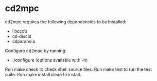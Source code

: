 # cd2mpc

cd2mpc requires the following dependencies to be installed:

- libccdb
- cd-discid
- cdparanoia

Configure cd2mpc by running:

- ./configure (options available with -h)

Run make check to check shell source files.
Run make test to run the test suite.
Run make install clean to install.
